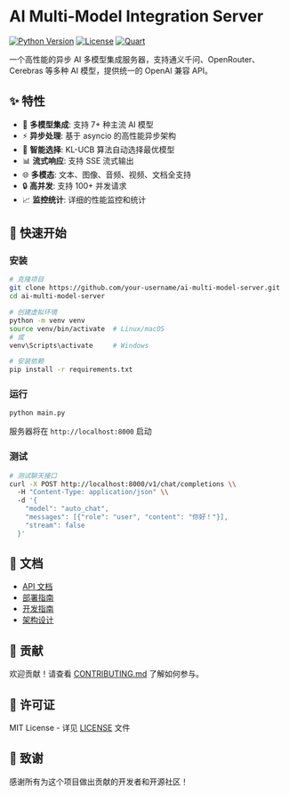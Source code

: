 # AI Multi-Model Integration Server

[![Python Version](https://img.shields.io/badge/python-3.8+-blue.svg)](https://www.python.org/downloads/)
[![License](https://img.shields.io/badge/license-MIT-green.svg)](LICENSE)
[![Quart](https://img.shields.io/badge/web-quart-orange.svg)](https://quart.palletsprojects.com/)

一个高性能的异步 AI 多模型集成服务器，支持通义千问、OpenRouter、Cerebras 等多种 AI 模型，提供统一的 OpenAI 兼容 API。

## ✨ 特性

- 🚀 **多模型集成**: 支持 7+ 种主流 AI 模型
- ⚡ **异步处理**: 基于 asyncio 的高性能异步架构
- 🎯 **智能选择**: KL-UCB 算法自动选择最优模型
- 📊 **流式响应**: 支持 SSE 流式输出
- 🌐 **多模态**: 文本、图像、音频、视频、文档全支持
- 🔒 **高并发**: 支持 100+ 并发请求
- 📈 **监控统计**: 详细的性能监控和统计

## 🚀 快速开始

### 安装

```bash
# 克隆项目
git clone https://github.com/your-username/ai-multi-model-server.git
cd ai-multi-model-server

# 创建虚拟环境
python -m venv venv
source venv/bin/activate  # Linux/macOS
# 或
venv\Scripts\activate     # Windows

# 安装依赖
pip install -r requirements.txt
```

### 运行

```bash
python main.py
```

服务器将在 `http://localhost:8000` 启动

### 测试

```bash
# 测试聊天接口
curl -X POST http://localhost:8000/v1/chat/completions \\
  -H "Content-Type: application/json" \\
  -d '{
    "model": "auto_chat",
    "messages": [{"role": "user", "content": "你好！"}],
    "stream": false
  }'
```

## 📖 文档

- [API 文档](docs/api.md)
- [部署指南](docs/deployment.md)
- [开发指南](docs/development.md)
- [架构设计](docs/architecture.md)

## 🤝 贡献

欢迎贡献！请查看 [CONTRIBUTING.md](CONTRIBUTING.md) 了解如何参与。

## 📄 许可证

MIT License - 详见 [LICENSE](LICENSE) 文件

## 🙏 致谢

感谢所有为这个项目做出贡献的开发者和开源社区！